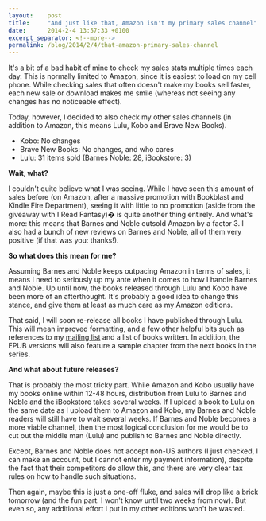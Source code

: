 ```yaml
---
layout:    post
title:     "And just like that, Amazon isn't my primary sales channel"
date:      2014-2-4 13:57:33 +0100
excerpt_separator: <!--more-->
permalink: /blog/2014/2/4/that-amazon-primary-sales-channel
---
```


It's a bit of a bad habit of mine to check my sales stats multiple times each day. This is normally limited to Amazon, since it is easiest to load on my cell phone. While checking sales that often doesn't make my books sell faster, each new sale or download makes me smile (whereas not seeing any changes has no noticeable effect).

<!--more-->
Today, however, I decided to also check my other sales channels (in addition to Amazon, this means Lulu, Kobo and Brave New Books).
* Kobo: No changes
* Brave New Books: No changes, and who cares
* Lulu: 31 items sold (Barnes  Noble: 28, iBookstore: 3)

**Wait, what?**

I couldn't quite believe what I was seeing. While I have seen this amount of sales before (on Amazon, after a massive promotion with Bookblast and Kindle Fire Department), seeing it with little to no promotion (aside from the giveaway with I Read Fantasy)� is quite another thing entirely. And what's more: this means that Barnes and Noble outsold Amazon by a factor 3. I also had a bunch of new reviews on Barnes and Noble, all of them very positive (if that was you: thanks!).

**So what does this mean for me?**

Assuming Barnes and Noble keeps outpacing Amazon in terms of sales, it means I need to seriously up my ante when it comes to how I handle Barnes and Noble. Up until now, the books released through Lulu and Kobo have been more of an afterthought. It's probably a good idea to change this stance, and give them at least as much care as my Amazon editions.

That said, I will soon re-release all books I have published through Lulu. This will mean improved formatting, and a few other helpful bits such as references to my [mailing list](http://promo.jeroensteenbeeke.nl) and a list of books written. In addition, the EPUB versions will also feature a sample chapter from the next books in the series.

**And what about future releases?**

That is probably the most tricky part. While Amazon and Kobo usually have my books online within 12-48 hours, distribution from Lulu to Barnes and Noble and the iBookstore takes several weeks. If I upload a book to Lulu on the same date as I upload them to Amazon and Kobo, my Barnes and Noble readers will still have to wait several weeks. If Barnes and Noble becomes a more viable channel, then the most logical conclusion for me would be to cut out the middle man (Lulu) and publish to Barnes and Noble directly.

Except, Barnes and Noble does not accept non-US authors (I just checked, I can make an account, but I cannot enter my payment information), despite the fact that their competitors do allow this, and there are very clear tax rules on how to handle such situations.

Then again, maybe this is just a one-off fluke, and sales will drop like a brick tomorrow (and the fun part: I won't know until two weeks from now). But even so, any additional effort I put in my other editions won't be wasted.
